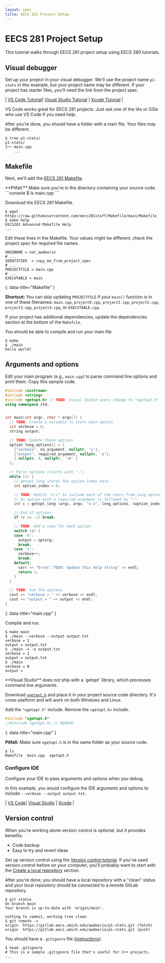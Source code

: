 ```yaml
---
layout: spec
title: EECS 281 Project Setup
---
```



EECS 281 Project Setup
======================

This tutorial walks through EECS 281 project setup using EECS 280 tutorials.

## Visual debugger
Set up your project in your visual debugger.  We'll use the project name `p1-stats` in this example, but your project name may be different.  If your project has starter files, you'll need the link from the project spec.

| [VS Code Tutorial](https://eecs280staff.github.io/tutorials/setup_vscode.html)| [Visual Studio Tutorial](https://eecs280staff.github.io/tutorials/setup_visualstudio.html) | [Xcode Tutorial](https://eecs280staff.github.io/tutorials/setup_xcode.html) |

<div class="primer-spec-callout warning" markdown="1">
VS Code works great for EECS 281 projects.  Just ask one of the IAs or GSIs who use VS Code if you need help.
</div>

After you're done, you should have a folder with a main file.  Your files may be different.
```console
$ tree p1-stats/
p1-stats/
├── main.cpp
    ...
```

## Makefile
Next, we'll add the [EECS 281 Makefile](https://github.com/eecs281staff/Makefile).

<div class="primer-spec-callout warning" markdown="1">
**Pitfall:** Make sure you're in the directory containing your source code.
```console
$ ls
main.cpp
```
</div>

Download the EECS 281 Makefile.
```console
$ wget https://raw.githubusercontent.com/eecs281staff/Makefile/main/Makefile
$ make help
EECS281 Advanced Makefile Help
...
```

Edit these lines in the Makefile.  Your values might be different, check the project spec for required file names.
```make
UNIQNAME = not_awdeorio
# ...
IDENTIFIER  = copy_me_from_project_spec
# ...
PROJECTFILE = main.cpp
# ...
EXECUTABLE = main
```
{: data-title="Makefile" }

**Shortcut:** You can skip updating `PROJECTFILE` if your `main()` function is in one of these filenames: `main.cpp`, `project0.cpp`, `project1.cpp`, `project2.cpp`, `project3.cpp`, `project4.cpp`, or `EXECUTABLE.cpp`.

If your project has additional dependencies, update the dependencies section at the bottom of the `Makefile`.

You should be able to compile and run your main file.
```console
$ make
$ ./main
hello world!
```

## Arguments and options
Edit your main program (e.g., `main.cpp`) to parse command line options and print them.  Copy this sample code.

```c++
#include <iostream>
#include <string>
#include <getopt.h> // TODO: Visual Studio users change to "xgetopt.h"
using namespace std;


int main(int argc, char * argv[]) {
  // TODO: Create a variable to store each option
  int verbose = 0;
  string output;

  // TODO: Update these options
  option long_options[] = {
    {"verbose", no_argument, nullptr, 'v'},
    {"output", required_argument, nullptr, 'o'},
    { nullptr, 0, nullptr, '\0' }
  };

  // Parse options (starts with '-')
  while (1) {
    // getopt_long stores the option index here
    int option_index = 0;

    // TODO: Modify "o:v" to include each of the chars from long_options above.
    // An option with a required argument is followed by ":".
    int c = getopt_long (argc, argv, "o:v", long_options, &option_index);

    // End of options
    if (c == -1) break;

    // TODO: Add a case for each option
    switch (c) {
    case 'o':
      output = optarg;
      break;
    case 'v':
      verbose++;
      break;
    default:
      cerr << "Error: TODO: Update this help string" << endl;
      return 1;
    }
  }

  // TODO: Use the options
  cout << "verbose = " << verbose << endl;
  cout << "output = " << output << endl;
}
```
{: data-title="main.cpp" }

Compile and run.
```console
$ make main
$ ./main --verbose --output output.txt
verbose = 1
output = output.txt
$ ./main -v -o output.txt
verbose = 1
output = output.txt
$ ./main
verbose = 0
output = 
```

<div class="primer-spec-callout warning" markdown="1">
**Visual Studio** does not ship with a `getopt` library, which processes command line arguments.

Download [`xgetopt.h`](xgetopt.h) and place it in your project source code directory.  It's cross-platform and will work on both Windows and Linux.

Add the `"xgetopt.h"` include.  Remove the `<getopt.h>` include.
```c++
#include "xgetopt.h"
//#include <getopt.h> // REMOVE
```
{: data-title="main.cpp" }

**Pitfall:** Make sure `xgetopt.h` is in the same folder as your source code.
```console
$ ls
Makefile  main.cpp  xgetopt.h
```
</div>

### Configure IDE
Configure your IDE to pass arguments and options when you debug.

In this example, you would configure the IDE arguments and options to include `--verbose --output output.txt`.

| [VS Code](https://eecs280staff.github.io/tutorials/setup_vscode.html#arguments-and-options)| [Visual Studio](https://eecs280staff.github.io/tutorials/setup_visualstudio.html#arguments-and-options) | [Xcode](https://eecs280staff.github.io/tutorials/setup_xcode.html#arguments-and-options) |

## Version control
When you're working alone version control is optional, but it provides benefits:
- Code backup
- Easy to try and revert ideas

Set up version control using the [Version control tutorial](https://eecs280staff.github.io/p1-stats/setup_git.html).  If you've used version control before on your computer, you'll probably want to start with the [Create a local repository](https://eecs280staff.github.io/p1-stats/setup_git.html#create-a-local-repository) section.

After you're done, you should have a local repository with a "clean" status and your local repository should be connected to a remote GitLab repository.
```console
$ git status
On branch main
Your branch is up-to-date with 'origin/main'.

nothing to commit, working tree clean
$ git remote -v
origin	https://gitlab.eecs.umich.edu/awdeorio/p1-stats.git (fetch)
origin	https://gitlab.eecs.umich.edu/awdeorio/p1-stats.git (push)
```

You should have a `.gitignore` file ([instructions](https://eecs280staff.github.io/p1-stats/setup_git.html#create-a-local-repository)).
```console
$ head .gitignore
# This is a sample .gitignore file that's useful for C++ projects.
...
```
